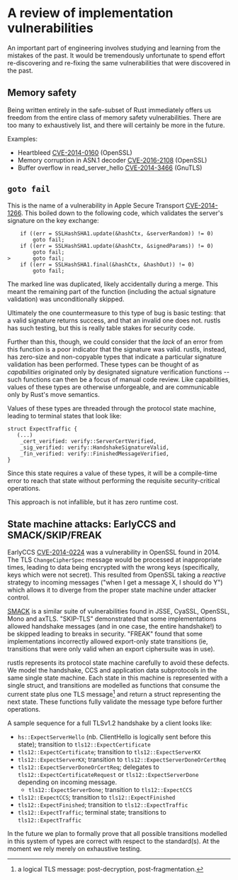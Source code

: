 # A review of implementation vulnerabilities

An important part of engineering involves studying and learning from the mistakes of the past.
It would be tremendously unfortunate to spend effort re-discovering and re-fixing the same
vulnerabilities that were discovered in the past.

## Memory safety

Being written entirely in the safe-subset of Rust immediately offers us freedom from the entire
class of memory safety vulnerabilities.  There are too many to exhaustively list, and there will
certainly be more in the future.

Examples:

- Heartbleed [CVE-2014-0160](https://cve.mitre.org/cgi-bin/cvename.cgi?name=CVE-2014-0160) (OpenSSL)
- Memory corruption in ASN.1 decoder [CVE-2016-2108](https://cve.mitre.org/cgi-bin/cvename.cgi?name=CVE-2016-2108) (OpenSSL)
- Buffer overflow in read_server_hello [CVE-2014-3466](https://cve.mitre.org/cgi-bin/cvename.cgi?name=CVE-2014-3466) (GnuTLS)

## `goto fail`

This is the name of a vulnerability in Apple Secure Transport [CVE-2014-1266](https://nvd.nist.gov/vuln/detail/CVE-2014-1266).
This boiled down to the following code, which validates the server's signature on the key exchange:

```
    if ((err = SSLHashSHA1.update(&hashCtx, &serverRandom)) != 0)
        goto fail;
    if ((err = SSLHashSHA1.update(&hashCtx, &signedParams)) != 0)
        goto fail;
>       goto fail;
    if ((err = SSLHashSHA1.final(&hashCtx, &hashOut)) != 0)
        goto fail;
```

The marked line was duplicated, likely accidentally during a merge.  This meant
the remaining part of the function (including the actual signature validation)
was unconditionally skipped.

Ultimately the one countermeasure to this type of bug is basic testing: that a
valid signature returns success, and that an invalid one does not.  rustls
has such testing, but this is really table stakes for security code.

Further than this, though, we could consider that the *lack* of an error from
this function is a poor indicator that the signature was valid.  rustls, instead,
has zero-size and non-copyable types that indicate a particular signature validation
has been performed.  These types can be thought of as *capabilities* originated only
by designated signature verification functions -- such functions can then be a focus
of manual code review.  Like capabilities, values of these types are otherwise unforgeable,
and are communicable only by Rust's move semantics.

Values of these types are threaded through the protocol state machine, leading to terminal
states that look like:

```
struct ExpectTraffic {
   (...)
    _cert_verified: verify::ServerCertVerified,
    _sig_verified: verify::HandshakeSignatureValid,
    _fin_verified: verify::FinishedMessageVerified,
}
```

Since this state requires a value of these types, it will be a compile-time error to
reach that state without performing the requisite security-critical operations.

This approach is not infallible, but it has zero runtime cost.

## State machine attacks: EarlyCCS and SMACK/SKIP/FREAK

EarlyCCS [CVE-2014-0224](https://nvd.nist.gov/vuln/detail/CVE-2014-0224) was a vulnerability in OpenSSL
found in 2014.  The TLS `ChangeCipherSpec` message would be processed at inappropriate times, leading
to data being encrypted with the wrong keys (specifically, keys which were not secret).  This resulted
from OpenSSL taking a *reactive* strategy to incoming messages ("when I get a message X, I should do Y")
which allows it to diverge from the proper state machine under attacker control.

[SMACK](https://mitls.org/pages/attacks/SMACK) is a similar suite of vulnerabilities found in JSSE,
CyaSSL, OpenSSL, Mono and axTLS.  "SKIP-TLS" demonstrated that some implementations allowed handshake
messages (and in one case, the entire handshake!) to be skipped leading to breaks in security.  "FREAK"
found that some implementations incorrectly allowed export-only state transitions (ie, transitions that
were only valid when an export ciphersuite was in use).

rustls represents its protocol state machine carefully to avoid these defects.  We model the handshake,
CCS and application data subprotocols in the same single state machine.  Each state in this machine is
represented with a single struct, and transitions are modelled as functions that consume the current state
plus one TLS message[^1] and return a struct representing the next state.  These functions fully validate
the message type before further operations.

A sample sequence for a full TLSv1.2 handshake by a client looks like:

- `hs::ExpectServerHello` (nb. ClientHello is logically sent before this state); transition to `tls12::ExpectCertificate`
- `tls12::ExpectCertificate`; transition to `tls12::ExpectServerKX`
- `tls12::ExpectServerKX`; transition to `tls12::ExpectServerDoneOrCertReq`
- `tls12::ExpectServerDoneOrCertReq`; delegates to `tls12::ExpectCertificateRequest` or `tls12::ExpectServerDone` depending on incoming message.
  - `tls12::ExpectServerDone`; transition to `tls12::ExpectCCS`
- `tls12::ExpectCCS`; transition to `tls12::ExpectFinished`
- `tls12::ExpectFinished`; transition to `tls12::ExpectTraffic`
- `tls12::ExpectTraffic`; terminal state; transitions to `tls12::ExpectTraffic`

In the future we plan to formally prove that all possible transitions modelled in this system of types
are correct with respect to the standard(s).  At the moment we rely merely on exhaustive testing.

[^1]: a logical TLS message: post-decryption, post-fragmentation.

